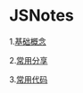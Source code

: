 # JSNotes

1.[基础概念](https://github.com/jsmask/JS-Notes/blob/master/docs/concept.md)

2.[常用分享](https://github.com/jsmask/JS-Notes/blob/master/docs/share.md)

3.[常用代码](https://github.com/jsmask/JS-Notes/blob/master/docs/code.md)

